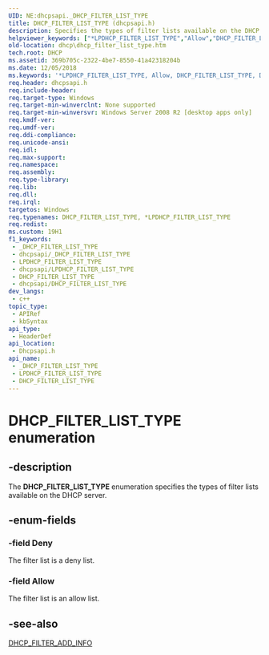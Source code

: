 ```yaml
---
UID: NE:dhcpsapi._DHCP_FILTER_LIST_TYPE
title: DHCP_FILTER_LIST_TYPE (dhcpsapi.h)
description: Specifies the types of filter lists available on the DHCP server.
helpviewer_keywords: ["*LPDHCP_FILTER_LIST_TYPE","Allow","DHCP_FILTER_LIST_TYPE","DHCP_FILTER_LIST_TYPE enumeration [DHCP]","Deny","dhcp.dhcp_filter_list_type","dhcpsapi/Allow","dhcpsapi/DHCP_FILTER_LIST_TYPE","dhcpsapi/Deny"]
old-location: dhcp\dhcp_filter_list_type.htm
tech.root: DHCP
ms.assetid: 369b705c-2322-4be7-8550-41a42318204b
ms.date: 12/05/2018
ms.keywords: '*LPDHCP_FILTER_LIST_TYPE, Allow, DHCP_FILTER_LIST_TYPE, DHCP_FILTER_LIST_TYPE enumeration [DHCP], Deny, dhcp.dhcp_filter_list_type, dhcpsapi/Allow, dhcpsapi/DHCP_FILTER_LIST_TYPE, dhcpsapi/Deny'
req.header: dhcpsapi.h
req.include-header: 
req.target-type: Windows
req.target-min-winverclnt: None supported
req.target-min-winversvr: Windows Server 2008 R2 [desktop apps only]
req.kmdf-ver: 
req.umdf-ver: 
req.ddi-compliance: 
req.unicode-ansi: 
req.idl: 
req.max-support: 
req.namespace: 
req.assembly: 
req.type-library: 
req.lib: 
req.dll: 
req.irql: 
targetos: Windows
req.typenames: DHCP_FILTER_LIST_TYPE, *LPDHCP_FILTER_LIST_TYPE
req.redist: 
ms.custom: 19H1
f1_keywords:
 - _DHCP_FILTER_LIST_TYPE
 - dhcpsapi/_DHCP_FILTER_LIST_TYPE
 - LPDHCP_FILTER_LIST_TYPE
 - dhcpsapi/LPDHCP_FILTER_LIST_TYPE
 - DHCP_FILTER_LIST_TYPE
 - dhcpsapi/DHCP_FILTER_LIST_TYPE
dev_langs:
 - c++
topic_type:
 - APIRef
 - kbSyntax
api_type:
 - HeaderDef
api_location:
 - Dhcpsapi.h
api_name:
 - _DHCP_FILTER_LIST_TYPE
 - LPDHCP_FILTER_LIST_TYPE
 - DHCP_FILTER_LIST_TYPE
---
```


# DHCP_FILTER_LIST_TYPE enumeration


## -description

The <b>DHCP_FILTER_LIST_TYPE</b> enumeration specifies the types of filter lists available on the DHCP server.

## -enum-fields

### -field Deny

The filter list is a deny list.

### -field Allow

The filter list is an allow list.

## -see-also

<a href="/windows/win32/api/dhcpsapi/ns-dhcpsapi-dhcp_filter_add_info">DHCP_FILTER_ADD_INFO</a>

